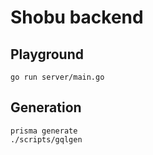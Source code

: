 # Shobu backend

## Playground
```
go run server/main.go
```

## Generation

```
prisma generate
./scripts/gqlgen
```
